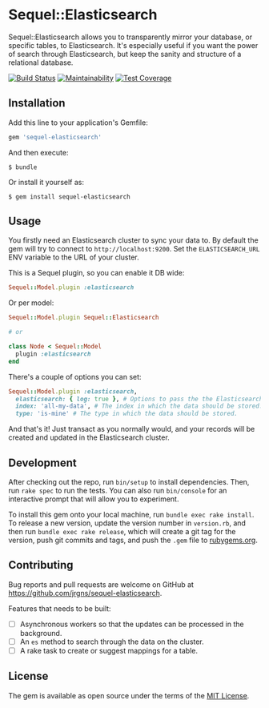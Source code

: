 # Sequel::Elasticsearch

Sequel::Elasticsearch allows you to transparently mirror your database, or specific tables, to Elasticsearch. It's especially useful if you want the power of search through Elasticsearch, but keep the sanity and structure of a relational database.

[![Build Status](https://travis-ci.org/jrgns/sequel-elasticsearch.svg?branch=master)](https://travis-ci.org/jrgns/sequel-elasticsearch)
[![Maintainability](https://api.codeclimate.com/v1/badges/ff453fe81303a2fa7c02/maintainability)](https://codeclimate.com/github/jrgns/sequel-elasticsearch/maintainability)
[![Test Coverage](https://api.codeclimate.com/v1/badges/ff453fe81303a2fa7c02/test_coverage)](https://codeclimate.com/github/jrgns/sequel-elasticsearch/test_coverage)

## Installation

Add this line to your application's Gemfile:

```ruby
gem 'sequel-elasticsearch'
```

And then execute:

    $ bundle

Or install it yourself as:

    $ gem install sequel-elasticsearch

## Usage

You firstly need an Elasticsearch cluster to sync your data to. By default the gem will try to connect to `http://localhost:9200`. Set the `ELASTICSEARCH_URL` ENV variable to the URL of your cluster.

This is a Sequel plugin, so you can enable it DB wide:

```ruby
Sequel::Model.plugin :elasticsearch

```

Or per model:

```ruby
Sequel::Model.plugin Sequel::Elasticsearch

# or

class Node < Sequel::Model
  plugin :elasticsearch
end
```

There's a couple of options you can set:

```ruby
Sequel::Model.plugin :elasticsearch,
  elasticsearch: { log: true }, # Options to pass the the Elasticsearch ruby client
  index: 'all-my-data', # The index in which the data should be stored. Defaults to the table name associated with the model
  type: 'is-mine' # The type in which the data should be stored.
```

And that's it! Just transact as you normally would, and your records will be created and updated in the Elasticsearch cluster.

## Development

After checking out the repo, run `bin/setup` to install dependencies. Then, run `rake spec` to run the tests. You can also run `bin/console` for an interactive prompt that will allow you to experiment.

To install this gem onto your local machine, run `bundle exec rake install`. To release a new version, update the version number in `version.rb`, and then run `bundle exec rake release`, which will create a git tag for the version, push git commits and tags, and push the `.gem` file to [rubygems.org](https://rubygems.org).

## Contributing

Bug reports and pull requests are welcome on GitHub at https://github.com/jrgns/sequel-elasticsearch.

Features that needs to be built:

- [ ] Asynchronous workers so that the updates can be processed in the background.
- [ ] An `es` method to search through the data on the cluster.
- [ ] A rake task to create or suggest mappings for a table.

## License

The gem is available as open source under the terms of the [MIT License](http://opensource.org/licenses/MIT).

